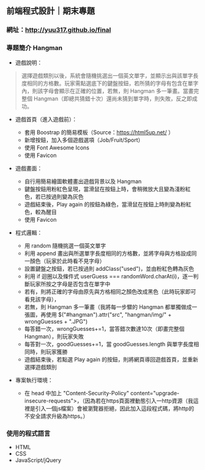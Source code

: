## 前端程式設計｜期末專題
### 網址：http://yuu317.github.io/final
### 專題簡介 Hangman

* 遊戲說明：
> 選擇遊戲類別以後，系統會隨機挑選出一個英文單字，並顯示出與該單字長度相同的方格數。玩家需點選底下的鍵盤按鈕，若所猜的字母有包含在單字內，則該字母會顯示在正確的位置，若無，則 Hangman 多一筆畫。當畫完整個 Hangman（即總共猜錯十次）還尚未猜到單字時，則失敗，反之即成功。
* 遊戲首頁（進入遊戲前）：
  * 套用 Boostrap 的簡易模板（Source：https://html5up.net/ ）
  * 新增按鈕，加入多個遊戲選項（Job/Fruit/Sport）
  * 使用 Font Awesome Icons
  * 使用 Favicon
  
* 遊戲畫面：
  * 自行用簡易繪圖軟體畫出遊戲背景以及 Hangman
  * 鍵盤按鈕用粉紅色呈現，當滑鼠在按鈕上時，會稍微放大且變為淺粉紅色，若已按過則變為灰色
  * 遊戲結束後，Play again 的按鈕為綠色，當滑鼠在按鈕上時則變為粉紅色，較為醒目
  * 使用 Favicon
  
* 程式邏輯：
  * 用 random 隨機挑選一個英文單字
  * 利用 append 畫出與所選單字長度相同的方格數，並將字母與方格設成同一顏色（玩家於此時看不見字母）
  * 設置鍵盤之按鈕，若已按過則 addClass("used")，並由粉紅色轉為灰色
  * 利用 if 迴圈以及條件式 userGuess === randomWord.charAt(i)，逐一判斷玩家所按之字母是否包含在單字中
  * 若有，則將正確的字母由原先與方格相同之顏色改成黑色（此時玩家即可看見該字母），
  * 若無，則 Hangman 多一筆畫（我將每一步驟的 Hangman 都單獨做成一張圖，再使用 $("#hangman").attr("src", "hangman/img/" + wrongGuesses + ".JPG")
  * 每答錯一次，wrongGuesses+=1，當答錯次數達10次（即畫完整個 Hangman），則玩家失敗
  * 每答對一次，goodGuesses+=1，當 goodGuesses.length 與單字長度相同時，則玩家獲勝
  * 遊戲結束後，若點選 Play again 的按鈕，則將網頁導回遊戲首頁，並重新選擇遊戲類別

* 專案執行環境：
  * 在 head 中加上 "Content-Security-Policy" content="upgrade-insecure-requests">，（因為若在https頁面裡動態引入一http資源（我這裡是引入一個js檔案）會被瀏覽器拒絕，因此加入這段程式碼，將http的不安全請求升級為https。）
  
### 使用的程式語言
* HTML
* CSS
* JavaScript/jQuery

